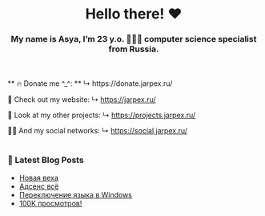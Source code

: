 <h1 align="center"> Hello there! ❤️</h1>
<h3 align="center">My name is Asya, I’m 23 y.o. 👩🏻‍💻 computer science specialist from Russia.</h3>
<br/>
<br/>
** 🔥 Donate me ^_^: **
↳ https://donate.jarpex.ru/

🌸 Check out my website:
↳ https://jarpex.ru/

🌱 Look at my other projects:
↳ https://projects.jarpex.ru/

👧🏻 And my social networks:
↳ https://social.jarpex.ru/
<br/>
<br/>

### 📕 Latest Blog Posts

<!-- BLOG-POST-LIST:START -->

- [Новая веха](https://blog.jarpex.ru/novaya-vexa/)
- [Адсенс всё](https://blog.jarpex.ru/adsens-vsyo/)
- [Переключение языка в Windows](https://blog.jarpex.ru/pereklyuchenie-yazyka-v-windows/)
- [100K просмотров!](https://blog.jarpex.ru/100k-prosmotrov/)
<!-- BLOG-POST-LIST:END -->
